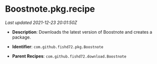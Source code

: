 # Boostnote.pkg.recipe

_Last updated 2021-12-23 20:01:50Z_

- **Description**: Downloads the latest version of Boostnote and creates a package.

- **Identifier**: `com.github.fishd72.pkg.Boostnote`

- **Parent Recipes**: `com.github.fishd72.download.Boostnote`
